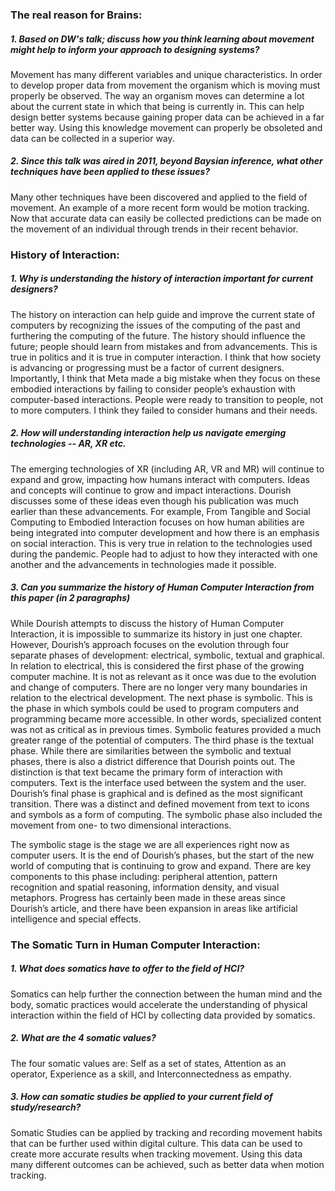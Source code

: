 <h3>The real reason for Brains:</h3>
<h5>1.	Based on DW's talk; discuss how you think learning about movement might help to inform your approach to designing systems?</h5>
	<p>Movement has many different variables and unique characteristics. In order to develop proper data from movement the organism which is moving must properly be observed. The way an organism moves can determine a lot about the current state in which that being is currently in. This can help design better systems because gaining proper data can be achieved in a far better way. Using this knowledge movement can properly be obsoleted and data can be collected in a superior way.</p>
<h5>2.	Since this talk was aired in 2011, beyond Baysian inference, what other techniques have been applied to these issues?</h5>
	<p>Many other techniques have been discovered and applied to the field of movement. An example of a more recent form would be motion tracking. Now that accurate data can easily be collected predictions can be made on the movement of an individual through trends in their recent behavior.</p>
<h3>History of Interaction:</h3>
<h5>1.	Why is understanding the history of interaction important for current designers?</h5>
	<p>The history on interaction can help guide and improve the current state of computers by recognizing the issues of the computing of the past and furthering the computing of the future. The history should influence the future; people should learn from mistakes and from advancements. This is true in politics and it is true in computer interaction. I think that how society is advancing or progressing must be a factor of current designers. Importantly, I think that Meta made a big mistake when they focus on these embodied interactions by failing to consider people’s exhaustion with computer-based interactions. People were ready to transition to people, not to more computers. I think they failed to consider humans and their needs.</p>

<h5>2.	How will understanding interaction help us navigate emerging technologies -- AR, XR etc.</h5>
	<p>The emerging technologies of XR (including AR, VR and MR) will continue to expand and grow, impacting how humans interact with computers. Ideas and concepts will continue to grow and impact interactions. Dourish discusses some of these ideas even though his publication was much earlier than these advancements. For example, From Tangible and Social Computing to Embodied Interaction focuses on how human abilities are being integrated into computer development and how there is an emphasis on social interaction. This is very true in relation to the technologies used during the pandemic. People had to adjust to how they interacted with one another and the advancements in technologies made it possible. </p>
<h5>3.	Can you summarize the history of Human Computer Interaction from this paper (in 2 paragraphs) </h5>
	<p>While Dourish attempts to discuss the history of Human Computer Interaction, it is impossible to summarize its history in just one chapter. However, Dourish’s approach focuses on the evolution through four separate phases of development: electrical, symbolic, textual and graphical. In relation to electrical, this is considered the first phase of the growing computer machine. It is not as relevant as it once was due to the evolution and change of computers. There are no longer very many boundaries in relation to the electrical development. The next phase is symbolic. This is the phase in which symbols could be used to program computers and programming became more accessible. In other words, specialized content was not as critical as in previous times. Symbolic features provided a much greater range of the potential of computers.  The third phase is the textual phase. While there are similarities between the symbolic and textual phases, there is also a district difference that Dourish points out. The distinction is that text became the primary form of interaction with computers. Text is the interface used between the system and the user. Dourish’s final phase is graphical and is defined as the most significant transition. There was a distinct and defined movement from text to icons and symbols as a form of computing. The symbolic phase also included the movement from one- to two dimensional interactions.</p>
	<p>The symbolic stage is the stage we are all experiences right now as computer users. It is the end of Dourish’s phases, but the start of the new world of computing that is continuing to grow and expand. There are key components to this phase including: peripheral attention, pattern recognition and spatial reasoning, information density, and visual metaphors. Progress has certainly been made in these areas since Dourish’s article, and there have been expansion in areas like artificial intelligence and special effects.</p>
	<h3>The Somatic Turn in Human Computer Interaction:</h3>

<h5>1.	What does somatics have to offer to the field of HCI?</h5>
	<p>Somatics can help further the connection between the human mind and the body, somatic practices would accelerate the understanding of physical interaction within the field of HCI by collecting data provided by somatics.</p>

<h5>2.	What are the 4 somatic values?</h5>
<p>The four somatic values are: Self as a set of states, Attention as an operator, Experience as a skill, and Interconnectedness as empathy.</p>

<h5>3.	How can somatic studies be applied to your current field of study/research?</h5>
<p>Somatic Studies can be applied by tracking and recording movement habits that can be further used within digital culture. This data can be used to create more accurate results when tracking movement. Using this data many different outcomes can be achieved, such as better data when motion tracking.</p>

